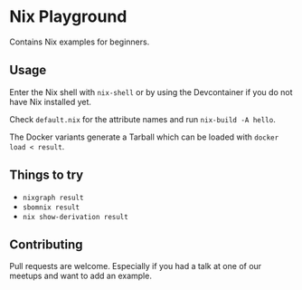 # Nix Playground

Contains Nix examples for beginners.

## Usage

Enter the Nix shell with `nix-shell` or by using the Devcontainer if you do not have Nix installed yet.

Check `default.nix` for the attribute names and run `nix-build -A hello`.

The Docker variants generate a Tarball which can be loaded with `docker load < result`.

## Things to try

- `nixgraph result`
- `sbomnix result`
- `nix show-derivation result`

## Contributing

Pull requests are welcome. Especially if you had a talk at one of our meetups and want to add an example.
